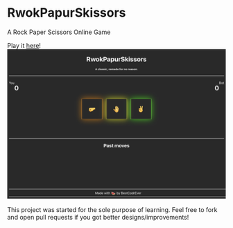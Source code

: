# RwokPapurSkissors
A Rock Paper Scissors Online Game

Play it [here](https://devgocri.github.io/RwokPapurSkissors)!<br/>
![Preview](preview.jpeg)

This project was started for the sole purpose of learning. Feel free to fork and open pull requests if you got better designs/improvements!
